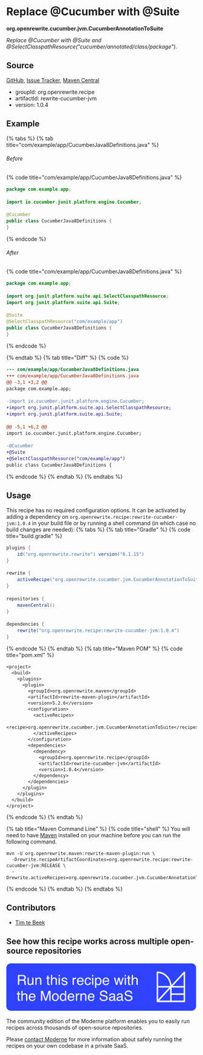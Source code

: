 # Replace @Cucumber with @Suite

**org.openrewrite.cucumber.jvm.CucumberAnnotationToSuite**

_Replace @Cucumber with @Suite and @SelectClasspathResource("cucumber/annotated/class/package")._

## Source

[GitHub](https://github.com/openrewrite/rewrite-cucumber-jvm/blob/main/src/main/java/org/openrewrite/cucumber/jvm/CucumberAnnotationToSuite.java), [Issue Tracker](https://github.com/openrewrite/rewrite-cucumber-jvm/issues), [Maven Central](https://central.sonatype.com/artifact/org.openrewrite.recipe/rewrite-cucumber-jvm/1.0.4/jar)

* groupId: org.openrewrite.recipe
* artifactId: rewrite-cucumber-jvm
* version: 1.0.4

## Example


{% tabs %}
{% tab title="com/example/app/CucumberJava8Definitions.java" %}

###### Before
{% code title="com/example/app/CucumberJava8Definitions.java" %}
```java
package com.example.app;

import io.cucumber.junit.platform.engine.Cucumber;

@Cucumber
public class CucumberJava8Definitions {
}
```
{% endcode %}

###### After
{% code title="com/example/app/CucumberJava8Definitions.java" %}
```java
package com.example.app;

import org.junit.platform.suite.api.SelectClasspathResource;
import org.junit.platform.suite.api.Suite;

@Suite
@SelectClasspathResource("com/example/app")
public class CucumberJava8Definitions {
}
```
{% endcode %}

{% endtab %}
{% tab title="Diff" %}
{% code %}
```diff
--- com/example/app/CucumberJava8Definitions.java
+++ com/example/app/CucumberJava8Definitions.java
@@ -3,1 +3,2 @@
package com.example.app;

-import io.cucumber.junit.platform.engine.Cucumber;
+import org.junit.platform.suite.api.SelectClasspathResource;
+import org.junit.platform.suite.api.Suite;

@@ -5,1 +6,2 @@
import io.cucumber.junit.platform.engine.Cucumber;

-@Cucumber
+@Suite
+@SelectClasspathResource("com/example/app")
public class CucumberJava8Definitions {
```
{% endcode %}
{% endtab %}
{% endtabs %}


## Usage

This recipe has no required configuration options. It can be activated by adding a dependency on `org.openrewrite.recipe:rewrite-cucumber-jvm:1.0.4` in your build file or by running a shell command (in which case no build changes are needed): 
{% tabs %}
{% tab title="Gradle" %}
{% code title="build.gradle" %}
```groovy
plugins {
    id("org.openrewrite.rewrite") version("6.1.15")
}

rewrite {
    activeRecipe("org.openrewrite.cucumber.jvm.CucumberAnnotationToSuite")
}

repositories {
    mavenCentral()
}

dependencies {
    rewrite("org.openrewrite.recipe:rewrite-cucumber-jvm:1.0.4")
}
```
{% endcode %}
{% endtab %}
{% tab title="Maven POM" %}
{% code title="pom.xml" %}
```markup
<project>
  <build>
    <plugins>
      <plugin>
        <groupId>org.openrewrite.maven</groupId>
        <artifactId>rewrite-maven-plugin</artifactId>
        <version>5.2.6</version>
        <configuration>
          <activeRecipes>
            <recipe>org.openrewrite.cucumber.jvm.CucumberAnnotationToSuite</recipe>
          </activeRecipes>
        </configuration>
        <dependencies>
          <dependency>
            <groupId>org.openrewrite.recipe</groupId>
            <artifactId>rewrite-cucumber-jvm</artifactId>
            <version>1.0.4</version>
          </dependency>
        </dependencies>
      </plugin>
    </plugins>
  </build>
</project>
```
{% endcode %}
{% endtab %}

{% tab title="Maven Command Line" %}
{% code title="shell" %}
You will need to have [Maven](https://maven.apache.org/download.cgi) installed on your machine before you can run the following command.

```shell
mvn -U org.openrewrite.maven:rewrite-maven-plugin:run \
  -Drewrite.recipeArtifactCoordinates=org.openrewrite.recipe:rewrite-cucumber-jvm:RELEASE \
  -Drewrite.activeRecipes=org.openrewrite.cucumber.jvm.CucumberAnnotationToSuite
```
{% endcode %}
{% endtab %}
{% endtabs %}

## Contributors
* [Tim te Beek](mailto:timtebeek@gmail.com)


## See how this recipe works across multiple open-source repositories

[![Moderne Link Image](/.gitbook/assets/ModerneRecipeButton.png)](https://app.moderne.io/recipes/org.openrewrite.cucumber.jvm.CucumberAnnotationToSuite)

The community edition of the Moderne platform enables you to easily run recipes across thousands of open-source repositories.

Please [contact Moderne](https://moderne.io/product) for more information about safely running the recipes on your own codebase in a private SaaS.
